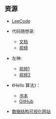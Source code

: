 
## 资源
- [LeeCode](https://leetcode.cn/)

- 代码随想录: 
    - [文档](https://programmercarl.com/0001.%E4%B8%A4%E6%95%B0%E4%B9%8B%E5%92%8C.html#%E6%80%9D%E8%B7%AF) 
    - [视频](https://www.bilibili.com/video/BV1aT41177mK)

- 左神: 
    - [视频1](https://www.bilibili.com/video/BV13g41157hK) 
    - [视频2](https://www.mashibing.com/)

- 《Hello 算法》：
    - [书本](https://www.hello-algo.com/) 
    - [GitHub](https://github.com/krahets/hello-algo)

- [数据结构可视化网站](https://visualgo.net/zh/)
